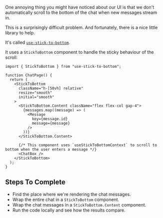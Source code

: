 One annoying thing you might have noticed about our UI is that we don't automatically scroll to the bottom of the chat when new messages stream in.

This is a surprisingly difficult problem. And fortunately, there is a nice little library to help.

It's called [`use-stick-to-bottom`](https://github.com/stackblitz-labs/use-stick-to-bottom).

It uses a `StickToBottom` component to handle the sticky behaviour of the scroll:

```tsx
import { StickToBottom } from "use-stick-to-bottom";

function ChatPage() {
  return (
    <StickToBottom
      className="h-[50vh] relative"
      resize="smooth"
      initial="smooth"
    >
      <StickToBottom.Content className="flex flex-col gap-4">
        {messages.map((message) => (
          <Message
            key={message.id}
            message={message}
          />
        ))}
      </StickToBottom.Content>

      {/* This component uses `useStickToBottomContext` to scroll to bottom when the user enters a message */}
      <ChatBox />
    </StickToBottom>
  );
}
```

## Steps To Complete

- Find the place where we're rendering the chat messages.
- Wrap the entire chat in a `StickToBottom` component.
- Wrap the chat messages in a `StickToBottom.Content` component.
- Run the code locally and see how the results compare.

